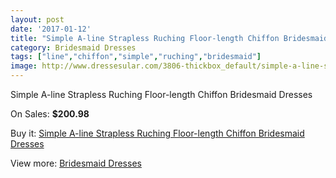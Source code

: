 ```yaml
---
layout: post
date: '2017-01-12'
title: "Simple A-line Strapless Ruching Floor-length Chiffon Bridesmaid Dresses"
category: Bridesmaid Dresses
tags: ["line","chiffon","simple","ruching","bridesmaid"]
image: http://www.dressesular.com/3806-thickbox_default/simple-a-line-strapless-ruching-floor-length-chiffon-bridesmaid-dresses.jpg
---
```

Simple A-line Strapless Ruching Floor-length Chiffon Bridesmaid Dresses

On Sales: **$200.98**
<a href="https://www.dressesular.com/bridesmaid-dresses/1509-simple-a-line-strapless-ruching-floor-length-chiffon-bridesmaid-dresses.html"><amp-img layout="responsive" width="600" height="600" src="//www.dressesular.com/3806-thickbox_default/simple-a-line-strapless-ruching-floor-length-chiffon-bridesmaid-dresses.jpg" alt="Simple A-line Strapless Ruching Floor-length Chiffon Bridesmaid Dresses 0" /></a>

Buy it: [Simple A-line Strapless Ruching Floor-length Chiffon Bridesmaid Dresses](https://www.dressesular.com/bridesmaid-dresses/1509-simple-a-line-strapless-ruching-floor-length-chiffon-bridesmaid-dresses.html "Simple A-line Strapless Ruching Floor-length Chiffon Bridesmaid Dresses")

View more: [Bridesmaid Dresses](https://www.dressesular.com/4-bridesmaid-dresses "Bridesmaid Dresses")